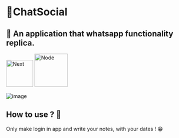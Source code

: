 # 🎈ChatSocial 
## 👾 An application that whatsapp functionality replica.

<img alt="Next" src="https://img.shields.io/badge/-Next-black?style=flat-square&logo=react" width="73px"/> <img alt="Node" src="https://img.shields.io/badge/-Firebase-black?style=flat-square&logo=Firebase" width="90px"/>


![image](https://user-images.githubusercontent.com/77704994/153780908-0d59662c-c594-4035-8f33-69e9630cb55a.png)



##  How to use ? 🤔

Only make login in app and write your notes, with your dates ! 😁

